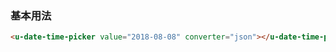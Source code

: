### 基本用法

``` html
<u-date-time-picker value="2018-08-08" converter="json"></u-date-time-picker>
```